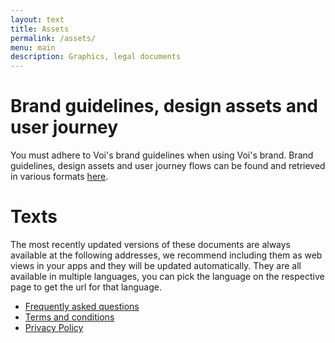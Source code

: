 ```yaml
---
layout: text
title: Assets
permalink: /assets/
menu: main
description: Graphics, legal documents
---
```


# Brand guidelines, design assets and user journey

You must adhere to Voi's brand guidelines when using Voi's brand.
Brand guidelines, design assets and user journey flows can be found and retrieved in various formats [here](https://brand.voi.com/d/1xC2QW9yiDw4/introduction-1#/brand-assets/app-assets).

# Texts

The most recently updated versions of these documents are always available at the following addresses, we recommend including them as web views in your apps and they will be updated automatically. They are all available in multiple languages, you can pick the language on the respective page to get the url for that language.

- [Frequently asked questions](https://help.voi.com/lang/en_gb/)
- [Terms and conditions](https://www.voiscooters.com/voi-user-agreement-12rr/)
- [Privacy Policy](https://www.voiscooters.com/legal/voi-privacy-policy/)
